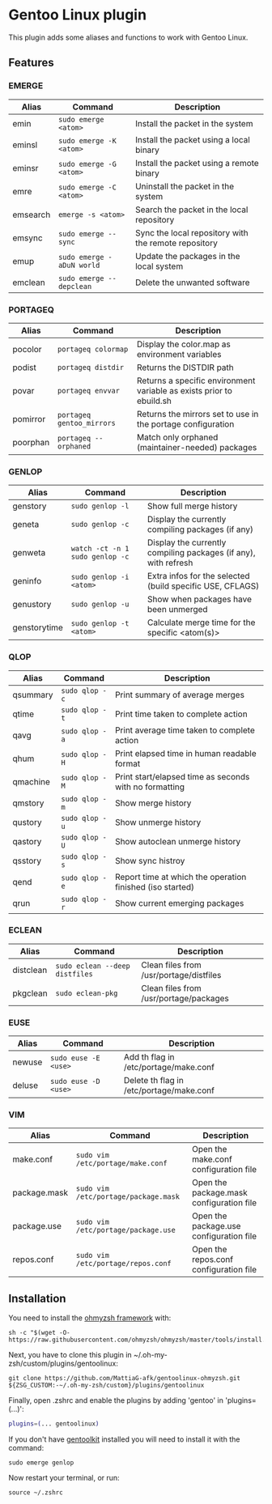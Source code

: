 # Gentoo Linux plugin

This plugin adds some aliases and functions to work with Gentoo Linux.

## Features
### EMERGE
 
| Alias       | Command                              | Description                                                         |
|-------------|--------------------------------------|---------------------------------------------------------------------|
| emin        | `sudo emerge <atom>`                 | Install the <atom> packet in the system                             |
| eminsl      | `sudo emerge -K <atom>`              | Install the <atom> packet using a local binary                      |
| eminsr      | `sudo emerge -G <atom>`              | Install the <atom> packet using a remote binary                     |
| emre        | `sudo emerge -C <atom>`              | Uninstall the <atom> packet in the system                           |
| emsearch    | `emerge -s <atom>`                   | Search the <atom> packet in the local repository                    |
| emsync      | `sudo emerge --sync`                 | Sync the local repository with the remote repository                |
| emup        | `sudo emerge -aDuN world`            | Update the packages in the local system                             |
| emclean     | `sudo emerge --depclean`             | Delete the unwanted software                                        |
### PORTAGEQ

| Alias       | Command                              | Description                                                         |
|-------------|--------------------------------------|---------------------------------------------------------------------|
| pocolor     | `portageq colormap `                 | Display the color.map as environment variables                      |
| podist      | `portageq distdir `                  | Returns the DISTDIR path                                            |
| povar       | `portageq envvar `                   | Returns a specific environment variable as exists prior to ebuild.sh|
| pomirror    | `portageq gentoo_mirrors`            | Returns the mirrors set to use in the portage configuration         |
| poorphan    | `portageq --orphaned `               | Match only orphaned (maintainer-needed) packages                    |
### GENLOP

| Alias       | Command                              | Description                                                         |
|-------------|--------------------------------------|---------------------------------------------------------------------|
| genstory    | `sudo genlop -l`                     | Show full merge history                                             |
| geneta      | `sudo genlop -c`                     | Display the currently compiling packages (if any)                   |
| genweta     | `watch -ct -n 1 sudo genlop -c`      | Display the currently compiling packages (if any), with refresh     |
| geninfo     | `sudo genlop -i <atom>`              | Extra infos for the selected <atom> (build specific USE, CFLAGS)    |
| genustory   | `sudo genlop -u`                     | Show when packages have been unmerged                               |
| genstorytime| `sudo genlop -t <atom>`              | Calculate merge time for the specific <atom(s)>                     |
### QLOP

| Alias       | Command                              | Description                                                         |
|-------------|--------------------------------------|---------------------------------------------------------------------|
| qsummary    | `sudo qlop -c`                       | Print summary of average merges                                     |
| qtime       | `sudo qlop -t`                       | Print time taken to complete action                                 |
| qavg        | `sudo qlop -a`                       | Print average time taken to complete action                         |
| qhum        | `sudo qlop -H`                       | Print elapsed time in human readable format                         |
| qmachine    | `sudo qlop -M`                       | Print start/elapsed time as seconds with no formatting              |
| qmstory     | `sudo qlop -m`                       | Show merge history                                                  |
| qustory     | `sudo qlop -u`                       | Show unmerge history                                                |
| qastory     | `sudo qlop -U`                       | Show autoclean unmerge history                                      |
| qsstory     | `sudo qlop -s`                       | Show sync histroy                                                   |
| qend        | `sudo qlop -e`                       | Report time at which the operation finished (iso started)           |
| qrun        | `sudo qlop -r`                       | Show current emerging packages                                      |
### ECLEAN
 
| Alias       | Command                              | Description                                                         |
|-------------|--------------------------------------|---------------------------------------------------------------------|
| distclean   | `sudo eclean --deep distfiles`       | Clean files from /usr/portage/distfiles                             |
| pkgclean    | `sudo eclean-pkg`                    | Clean  files from /usr/portage/packages                             |
### EUSE

| Alias       | Command                              | Description                                                         |
|-------------|--------------------------------------|---------------------------------------------------------------------|
| newuse      | `sudo euse -E <use>`                 | Add th <use> flag in /etc/portage/make.conf                         |
| deluse      | `sudo euse -D <use>`                 | Delete th <use> flag in /etc/portage/make.conf                      |
### VIM

| Alias       | Command                              | Description                                                         |
|-------------|--------------------------------------|---------------------------------------------------------------------|
| make.conf   | `sudo vim /etc/portage/make.conf`    | Open the make.conf configuration file                               |
| package.mask| `sudo vim /etc/portage/package.mask` | Open the package.mask configuration file                            |
| package.use | `sudo vim /etc/portage/package.use`  | Open the package.use configuration file                             |
| repos.conf  | `sudo vim /etc/portage/repos.conf`   | Open the repos.conf configuration file                              |
## Installation
You need to install the [ohmyzsh framework](https://github.com/ohmyzsh/ohmyzsh) with:
```shell
sh -c "$(wget -O- https://raw.githubusercontent.com/ohmyzsh/ohmyzsh/master/tools/install.sh)"
```
Next, you have to clone this plugin in ~/.oh-my-zsh/custom/plugins/gentoolinux:
```shell
git clone https://github.com/MattiaG-afk/gentoolinux-ohmyzsh.git ${ZSG_CUSTOM:-~/.oh-my-zsh/custom}/plugins/gentoolinux
```
Finally, open .zshrc and enable the plugins by adding 'gentoo' in 'plugins=(...)':
```zsh
plugins=(... gentoolinux)
```
If you don't have [gentoolkit](https://packages.gentoo.org/packages/app-portage/gentoolkit) installed you will need to install it with the command:
```shell
sudo emerge genlop
```
Now restart your terminal, or run:
```shell
source ~/.zshrc
```
